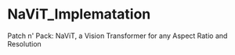 # NaViT_Implematation
Patch n' Pack: NaViT, a Vision Transformer for any Aspect Ratio and Resolution

